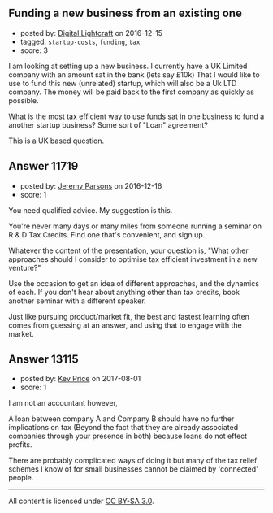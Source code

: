 ## Funding a new business from an existing one

- posted by: [Digital Lightcraft](https://stackexchange.com/users/1504033/digital-lightcraft) on 2016-12-15
- tagged: `startup-costs`, `funding`, `tax`
- score: 3

I am looking at setting up a new business. 
I currently have a UK Limited company with an amount sat in the bank (lets say £10k) That I would like to use to fund this new (unrelated) startup, which will also be a Uk LTD company.
The money will be paid back to the first company as quickly as possible. 

What is the most tax efficient way to use funds sat in one business to fund a another startup business? 
Some sort of "Loan" agreement?

This is a UK based question.


## Answer 11719

- posted by: [Jeremy Parsons](https://stackexchange.com/users/497810/jeremy-parsons) on 2016-12-16
- score: 1

You need qualified advice. My suggestion is this. 

You're never many days or many miles from someone running a seminar on R & D Tax Credits. Find one that's convenient, and sign up.

Whatever the content of the presentation, your question is, "What other approaches should I consider to optimise tax efficient investment in a new venture?"

Use the occasion to get an idea of different approaches, and the dynamics of each. If you don't hear about anything other than tax credits, book another seminar with a different speaker.

Just like pursuing product/market fit, the best and fastest learning often comes from guessing at an answer, and using that to engage with the market.




## Answer 13115

- posted by: [Kev Price](https://stackexchange.com/users/1109274/kev-price) on 2017-08-01
- score: 1

I am not an accountant however,

A loan between company A and Company B should have no further implications on tax (Beyond the fact that they are already associated companies through your presence in both) because loans do not effect profits.

There are probably complicated ways of doing it but many of the tax relief schemes I know of for small businesses cannot be claimed by 'connected' people.



---

All content is licensed under [CC BY-SA 3.0](https://creativecommons.org/licenses/by-sa/3.0/).
